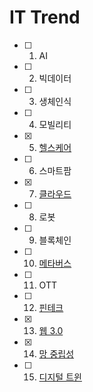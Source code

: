 # IT Trend
- [ ] 01. AI  
- [ ] 02. 빅데이터  
- [ ] 03. 생체인식  
- [ ] 04. 모빌리티  
- [X] 05. [헬스케어](https://github.com/blackhoal/SSAFY-Interview/blob/main/Health%20care.md)  
- [ ] 06. 스마트팜  
- [X] 07. [클라우드](https://github.com/blackhoal/SSAFY-Interview/blob/main/Cloud.md)  
- [ ] 08. 로봇  
- [ ] 09. 블록체인  
- [ ] 10. [메타버스](https://github.com/blackhoal/SSAFY-Interview/blob/main/Metaverse.md)  
- [ ] 11. OTT  
- [ ] 12. [핀테크](https://github.com/blackhoal/SSAFY-Interview/blob/main/Fintech.md)  
- [X] 13. [웹 3.0](https://github.com/blackhoal/SSAFY-Interview/blob/main/Web%203.0.md)  
- [X] 14. [망 중립성](https://github.com/blackhoal/SSAFY-Interview/blob/main/Net%20Neutrality.md)
- [ ] 15. [디지털 트윈](https://github.com/blackhoal/SSAFY-Interview/blob/main/Digital%20Twin.md)  
 
